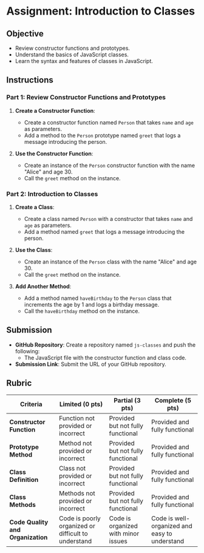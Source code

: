# Assignment: Introduction to Classes

## Objective

- Review constructor functions and prototypes.
- Understand the basics of JavaScript classes.
- Learn the syntax and features of classes in JavaScript.

## Instructions

### Part 1: Review Constructor Functions and Prototypes

1. **Create a Constructor Function**:

   - Create a constructor function named `Person` that takes `name` and `age` as parameters.
   - Add a method to the `Person` prototype named `greet` that logs a message introducing the person.

2. **Use the Constructor Function**:
   - Create an instance of the `Person` constructor function with the name "Alice" and age 30.
   - Call the `greet` method on the instance.

### Part 2: Introduction to Classes

1. **Create a Class**:

   - Create a class named `Person` with a constructor that takes `name` and `age` as parameters.
   - Add a method named `greet` that logs a message introducing the person.

2. **Use the Class**:

   - Create an instance of the `Person` class with the name "Alice" and age 30.
   - Call the `greet` method on the instance.

3. **Add Another Method**:
   - Add a method named `haveBirthday` to the `Person` class that increments the age by 1 and logs a birthday message.
   - Call the `haveBirthday` method on the instance.

## Submission

- **GitHub Repository**: Create a repository named `js-classes` and push the following:
  - The JavaScript file with the constructor function and class code.
- **Submission Link**: Submit the URL of your GitHub repository.

## Rubric

| Criteria                          | Limited (0 pts)                                     | Partial (3 pts)                     | Complete (5 pts)                              |
| --------------------------------- | --------------------------------------------------- | ----------------------------------- | --------------------------------------------- |
| **Constructor Function**          | Function not provided or incorrect                  | Provided but not fully functional   | Provided and fully functional                 |
| **Prototype Method**              | Method not provided or incorrect                    | Provided but not fully functional   | Provided and fully functional                 |
| **Class Definition**              | Class not provided or incorrect                     | Provided but not fully functional   | Provided and fully functional                 |
| **Class Methods**                 | Methods not provided or incorrect                   | Provided but not fully functional   | Provided and fully functional                 |
| **Code Quality and Organization** | Code is poorly organized or difficult to understand | Code is organized with minor issues | Code is well-organized and easy to understand |
